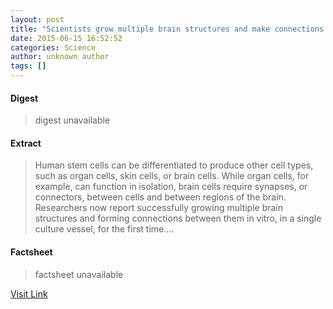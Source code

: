 ```yaml
---
layout: post
title: "Scientists grow multiple brain structures and make connections between them"
date: 2015-06-15 16:52:52
categories: Science
author: unknown author
tags: []
---
```



#### Digest
>digest unavailable

#### Extract
>Human stem cells can be differentiated to produce other cell types, such as organ cells, skin cells, or brain cells. While organ cells, for example, can function in isolation, brain cells require synapses, or connectors, between cells and between regions of the brain. Researchers now report successfully growing multiple brain structures and forming connections between them in vitro, in a single culture vessel, for the first time....

#### Factsheet
>factsheet unavailable

[Visit Link](http://www.sciencedaily.com/releases/2015/06/150615125252.htm)


